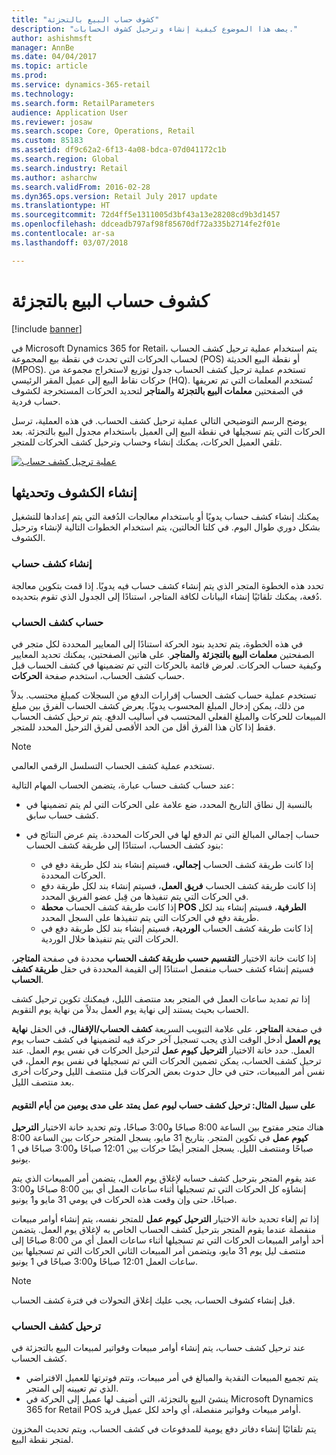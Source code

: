 ```yaml
---
title: "كشوف حساب البيع بالتجزئة"
description: "يصف هذا الموضوع كيفية إنشاء وترحيل كشوف الحسابات."
author: ashishmsft
manager: AnnBe
ms.date: 04/04/2017
ms.topic: article
ms.prod: 
ms.service: dynamics-365-retail
ms.technology: 
ms.search.form: RetailParameters
audience: Application User
ms.reviewer: josaw
ms.search.scope: Core, Operations, Retail
ms.custom: 85183
ms.assetid: df9c62a2-6f13-4a08-bdca-07d041172c1b
ms.search.region: Global
ms.search.industry: Retail
ms.author: asharchw
ms.search.validFrom: 2016-02-28
ms.dyn365.ops.version: Retail July 2017 update
ms.translationtype: HT
ms.sourcegitcommit: 72d4ff5e1311005d3bf43a13e28208cd9b3d1457
ms.openlocfilehash: ddceadb797af98f85670df72a335b2714fe2f01e
ms.contentlocale: ar-sa
ms.lasthandoff: 03/07/2018

---
```


# <a name="retail-statements"></a>كشوف حساب البيع بالتجزئة

[!include [banner](includes/banner.md)]

في Microsoft Dynamics 365 for Retail، يتم استخدام عملية ترحيل كشف الحساب لحساب الحركات التي تحدث في نقطة بيع المجموعة (POS) أو نقطة البيع الحديثة (MPOS). تستخدم عملية ترحيل كشف الحساب جدول توزيع لاستخراج مجموعة من حركات نقاط البيع إلى عميل المقر الرئيسي (HQ). تُستخدم المعلمات التي تم تعريفها في الصفحتين **معلمات البيع بالتجزئة‬** و**المتاجر** لتحديد الحركات المستخرجة لكشوف حساب فردية.  

يوضح الرسم التوضيحي التالي عملية ترحيل كشف الحساب. في هذه العملية، ترسل الحركات التي يتم تسجيلها في نقطة البيع إلى العميل باستخدام مجدول البيع بالتجزئة. بعد تلقي العميل الحركات، يمكنك إنشاء وحساب وترحيل كشف الحركات للمتجر. 

[![عملية ترحيل كشف حساب](./media/retail-statements.png)](./media/retail-statements.png)

## <a name="creating-and-posting-statements"></a>إنشاء الكشوف وتحديثها
يمكنك إنشاء كشف حساب يدويًا أو باستخدام معالجات الدُفعة التي يتم إعدادها للتشغيل بشكل دوري طوال اليوم. في كلتا الحالتين، يتم استخدام الخطوات التالية لإنشاء وترحيل الكشوف.

###  <a name="create-the-statement"></a>‎إنشاء كشف حساب
تحدد هذه الخطوة المتجر الذي يتم إنشاء كشف حساب فيه يدويًا. إذا قمت بتكوين معالجة دُفعة، يمكنك تلقائيًا إنشاء البيانات لكافة المتاجر، استنادًا إلى الجدول الذي تقوم بتحديده. 

### <a name="calculate-the-statement"></a>حساب كشف الحساب
في هذه الخطوة، يتم تحديد بنود الحركة استنادًا إلى المعايير المحددة لكل متجر في الصفحتين **معلمات البيع بالتجزئة‬** و**المتاجر‬**. على هاتين الصفحتين، يمكنك تحديد المعايير وكيفية حساب الحركات. لعرض قائمة بالحركات التي تم تضمينها في كشف الحساب قبل حساب كشف الحساب، استخدم صفحة **الحركات**. 

تستخدم عملية حساب كشف الحساب إقرارات الدفع من السجلات كمبلغ محتسب. بدلاً من ذلك، يمكن إدخال المبلغ المحسوب يدويًا. يعرض كشف الحساب الفرق بين مبلغ المبيعات للحركات والمبلغ الفعلي المحتسب في أساليب الدفع. يتم ترحيل كشف الحساب فقط إذا كان هذا الفرق أقل من الحد الأقصى لفرق الترحيل المحدد للمتجر. 

> [!NOTE]
> تستخدم عملية كشف الحساب التسلسل الرقمي العالمي.

عند حساب كشف حساب عبارة، يتضمن الحساب المهام التالية:

- بالنسبة إل نطاق التاريخ المحدد، ضع علامة على الحركات التي لم يتم تضمينها في كشف حساب سابق. 
- حساب إجمالي المبالغ التي تم الدفع لها في الحركات المحددة. يتم عرض النتائج في بنود كشف الحساب، استنادًا إلى طريقة كشف الحساب:

  - إذا كانت طريقة كشف الحساب **إجمالي**، فسيتم إنشاء بند لكل طريقة دفع في الحركات المحددة. 
  - إذا كانت طريقة كشف الحساب **فريق العمل‬**، فسيتم إنشاء بند لكل طريقة دفع في الحركات التي يتم تنفيذها من قِبل عضو الفريق المحدد. 
  - إذا كانت طريقة كشف الحساب **محطة POS الطرفية‬**، فسيتم إنشاء بند لكل طريقة دفع في الحركات التي يتم تنفيذها على السجل المحدد. 
  - إذا كانت طريقة كشف الحساب **الوردية‬**، فسيتم إنشاء بند لكل طريقة دفع في الحركات التي يتم تنفيذها خلال الوردية‬.

إذا كانت خانة الاختيار **التقسيم حسب طريقة كشف الحساب‬** محددة في صفحة **المتاجر**، فسيتم إنشاء كشف حساب منفصل استنادًا إلى القيمة المحددة في حقل **طريقة كشف الحساب**.

إذا تم تمديد ساعات العمل في المتجر بعد منتصف الليل، فيمكنك تكوين ترحيل كشف الحساب بحيث يستند إلى نهاية يوم العمل بدلاً من نهاية يوم التقويم. 

في صفحة **المتاجر**، على علامة التبويب السريعة **كشف الحساب/الإقفال‬**، في الحقل **نهاية يوم العمل‬** أدخل الوقت الذي يجب تسجيل آخر حركة فيه لتضمينها في كشف حساب يوم العمل. حدد خانة الاختيار **الترحيل كيوم عمل‬** لترحيل الحركات في نفس يوم العمل. عند ترحيل كشف الحساب، يمكن تضمين الحركات التي تم تسجيلها في نفس يوم العمل، في نفس أمر المبيعات، حتى في حال حدوث بعض الحركات قبل منتصف الليل وحركات أخرى بعد منتصف الليل. 

#### <a name="example-post-a-statement-for-a-business-day-that-extends-over-two-calendar-days"></a>على سبيل المثال: ترحيل كشف حساب ليوم عمل يمتد على مدى يومين من أيام التقويم 

هناك متجر مفتوح بين الساعة 8:00 صباحًا و3:00 صباحًا، وتم تحديد خانة الاختيار **الترحيل كيوم عمل‬** في تكوين المتجر. بتاريخ 31 مايو، يسجل المتجر حركات بين الساعة 8:00 صباحًا ومنتصف الليل. يسجل المتجر أيضًا حركات بين 12:01 صباحًا و3:00 صباحًا في 1 يونيو. 

عند يقوم المتجر بترحيل كشف حسابه لإغلاق يوم العمل، يتضمن أمر المبيعات الذي يتم إنشاؤه كل الحركات التي تم تسجيلها أثناء ساعات العمل أي بين 8:00 صباحًا و3:00 صباحًا، حتى وإن وقعت هذه الحركات في يومي 31 مايو و1 يونيو. 

إذا تم إلغاء تحديد خانة الاختيار **الترحيل كيوم عمل** للمتجر نفسه، يتم إنشاء أوامر مبيعات منفصلة عندما يقوم المتجر بترحيل كشف الحساب الخاص به لإغلاق يوم العمل. يتضمن أحد أوامر المبيعات الحركات التي تم تسجيلها أثناء ساعات العمل أي من 8:00 صباحًا إلى منتصف ليل يوم 31 مايو، ويتضمن أمر المبيعات الثاني الحركات التي تم تسجيلها بين ساعات العمل 12:01 صباحًا و3:00 صباحًا في 1 يونيو.
 
> [!NOTE]
> قبل إنشاء كشوف الحساب، يجب عليك إغلاق التحولات في فترة كشف الحساب. 

### <a name="post-the-statement"></a>ترحيل كشف الحساب
عند ترحيل كشف حساب، يتم إنشاء أوامر مبيعات وفواتير لمبيعات البيع بالتجزئة في كشف الحساب.

- يتم تجميع المبيعات النقدية والمبالغ في أمر مبيعات، وتتم فوترتها للعميل الافتراضي الذي تم تعيينه إلى المتجر. 
- ينشئ البيع بالتجزئة، التي أضيف لها عميل إلى الحركة في Microsoft Dynamics 365 for Retail POS أوامر مبيعات وفواتير منفصلة، أي واحد لكل عميل فريد. 

يتم تلقائيًا إنشاء دفاتر دفع يومية للمدفوعات في كشف الحساب، ويتم تحديث المخزون لمتجر نقطة البيع.

